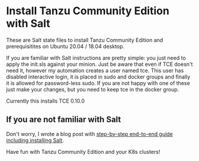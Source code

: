 # Install Tanzu Community Edition with Salt

These are Salt state files to install Tanzu Community Edition and prerequisitites on Ubuntu 20.04 / 18.04 desktop.

If you are familiar with Salt instructions are pretty simple:  you just need to apply the init.sls against your minion. Just be aware that even if TCE doesn't need it, however my automation creates a user named tce. This user has disabled interactive login, it is placed in sudo and docker groups and finally it is allowed for password-less sudo. If you are not happy with one of these just make your changes, but you need to keep tce in the docker group.  

Currently this installs TCE 0.10.0

## If you are not familiar with Salt
Don't worry, I wrote a blog post with [step-by-step end-to-end guide including installing Salt](https://nine30.info). 

Have fun with Tanzu Community Edition and your K8s clusters!
